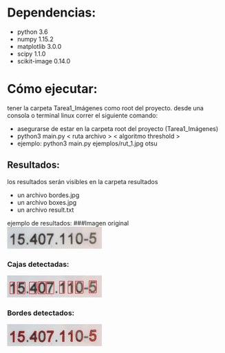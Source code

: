 # Dependencias:
* python 3.6
* numpy 1.15.2
* matplotlib 3.0.0
* scipy 1.1.0
* scikit-image 0.14.0

# Cómo ejecutar:
tener la carpeta Tarea1_Imágenes como root del proyecto.
desde una consola o terminal linux correr el siguiente comando:
* asegurarse de estar en la carpeta root del proyecto (Tarea1_Imágenes)
* python3 main.py < ruta archivo > < algoritmo threshold >
* ejemplo: python3 main.py ejemplos/rut_1.jpg otsu

## Resultados:

los resultados serán visibles en la carpeta resultados
* un archivo bordes.jpg
* un archivo boxes.jpg
* un archivo result.txt

ejemplo de resultados:
###Imagen original
![original](https://github.com/gabrielaelisa/CC5508-T1/blob/master/ejemplos/rut_1.jpg)
### Cajas detectadas:
![cajas](https://github.com/gabrielaelisa/CC5508-T1/blob/master/resultados/boxes.jpg)
### Bordes detectados:
![bordes](https://github.com/gabrielaelisa/CC5508-T1/blob/master/resultados/borders.jpg)